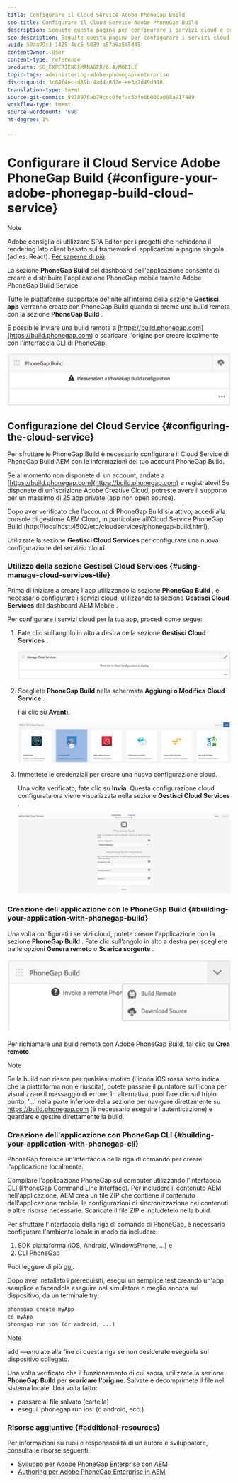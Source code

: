 ```yaml
---
title: Configurare il Cloud Service Adobe PhoneGap Build
seo-title: Configurare il Cloud Service Adobe PhoneGap Build
description: Seguite questa pagina per configurare i servizi cloud e creare la vostra applicazione con PhoneGap build.
seo-description: Seguite questa pagina per configurare i servizi cloud e creare la vostra applicazione con PhoneGap build.
uuid: 59aa99c3-1425-4cc5-9839-a57a6a545d45
contentOwner: User
content-type: reference
products: SG_EXPERIENCEMANAGER/6.4/MOBILE
topic-tags: administering-adobe-phonegap-enterprise
discoiquuid: 3c84f4ec-d89b-4ad4-802e-ee3e2d49d916
translation-type: tm+mt
source-git-commit: 8078976ab79ccc0fefac5bfe6b000a008a917489
workflow-type: tm+mt
source-wordcount: '698'
ht-degree: 1%

---
```



# Configurare il Cloud Service Adobe PhoneGap Build {#configure-your-adobe-phonegap-build-cloud-service}

>[!NOTE]
>
> Adobe consiglia di utilizzare SPA Editor per i progetti che richiedono il rendering lato client basato sul framework di applicazioni a pagina singola (ad es. React). [Per saperne di più](/help/sites-developing/spa-overview.md).

La sezione **PhoneGap Build** del dashboard dell&#39;applicazione consente di creare e distribuire l&#39;applicazione PhoneGap mobile tramite Adobe PhoneGap Build Service.

Tutte le piattaforme supportate definite all&#39;interno della sezione **Gestisci app** verranno create con PhoneGap Build quando si preme una build remota con la sezione **PhoneGap Build** .

È possibile inviare una build remota a [https://build.phonegap.com](https://build.phonegap.com) o scaricare l&#39;origine per creare localmente con l&#39;interfaccia CLI di [PhoneGap](https://docs.phonegap.com/references/phonegap-cli/).

![PhoneGap Build](assets/chlimage_1-60.png)

## Configurazione del Cloud Service {#configuring-the-cloud-service}

Per sfruttare le PhoneGap Build è necessario configurare il Cloud Service di PhoneGap Build AEM con le informazioni del tuo account PhoneGap Build.

Se al momento non disponete di un account, andate a [https://build.phonegap.com](https://build.phonegap.com) e registratevi! Se disponete di un’iscrizione Adobe Creative Cloud, potreste avere il supporto per un massimo di 25 app private (app non open source).

Dopo aver verificato che l’account di PhoneGap Build sia attivo, accedi alla console di gestione AEM Cloud, in particolare all’Cloud Service [](http://localhost:4502/etc/cloudservices/phonegap-build.html) PhoneGap Build (http://localhost:4502/etc/cloudservices/phonegap-build.html).

Utilizzate la sezione **Gestisci Cloud Services** per configurare una nuova configurazione del servizio cloud.

### Utilizzo della sezione Gestisci Cloud Services {#using-manage-cloud-services-tile}

Prima di iniziare a creare l&#39;app utilizzando la sezione **PhoneGap Build** , è necessario configurare i servizi cloud, utilizzando la sezione **Gestisci Cloud Services** dal dashboard AEM Mobile .

Per configurare i servizi cloud per la tua app, procedi come segue:

1. Fate clic sull’angolo in alto a destra della sezione **Gestisci Cloud Services** .

   ![chlimage_1-61](assets/chlimage_1-61.png)

1. Scegliete **PhoneGap Build** nella schermata **Aggiungi o Modifica Cloud Service** .

   Fai clic su **Avanti**.

   ![chlimage_1-62](assets/chlimage_1-62.png)

1. Immettete le credenziali per creare una nuova configurazione cloud.

   Una volta verificato, fate clic su **Invia**. Questa configurazione cloud configurata ora viene visualizzata nella sezione **Gestisci Cloud Services** .

   ![chlimage_1-63](assets/chlimage_1-63.png)

### Creazione dell&#39;applicazione con le PhoneGap Build {#building-your-application-with-phonegap-build}

Una volta configurati i servizi cloud, potete creare l&#39;applicazione con la sezione **PhoneGap Build** . Fate clic sull’angolo in alto a destra per scegliere tra le opzioni **Genera remoto** o **Scarica sorgente** .

![chlimage_1-64](assets/chlimage_1-64.png)

Per richiamare una build remota con Adobe PhoneGap Build, fai clic su **Crea remoto**.

>[!NOTE]
>
>Se la build non riesce per qualsiasi motivo (l&#39;icona iOS rossa sotto indica che la piattaforma non è riuscita), potete passare il puntatore sull&#39;icona per visualizzare il messaggio di errore. In alternativa, puoi fare clic sul triplo punto, &#39;...&#39; nella parte inferiore della sezione per navigare direttamente su https://build.phonegap.com (è necessario eseguire l&#39;autenticazione) e guardare e gestire direttamente la build.

### Creazione dell&#39;applicazione con PhoneGap CLI {#building-your-application-with-phonegap-cli}

PhoneGap fornisce un&#39;interfaccia della riga di comando per creare l&#39;applicazione localmente.

Compilare l&#39;applicazione PhoneGap sul computer utilizzando l&#39;interfaccia CLI (PhoneGap Command Line Interface). Per includere il contenuto AEM nell&#39;applicazione, AEM crea un file ZIP che contiene il contenuto dell&#39;applicazione mobile, le configurazioni di sincronizzazione dei contenuti e altre risorse necessarie. Scaricate il file ZIP e includetelo nella build.

Per sfruttare l&#39;interfaccia della riga di comando di PhoneGap, è necessario configurare l&#39;ambiente locale in modo da includere:

1. SDK piattaforma (iOS, Android, WindowsPhone, ...) e
1. CLI PhoneGap

Puoi leggere di più [qui](https://docs.phonegap.com/references/phonegap-cli/).

Dopo aver installato i prerequisiti, esegui un semplice test creando un&#39;app semplice e facendola eseguire nel simulatore o meglio ancora sul dispositivo, da un terminale try:

```xml
phonegap create myApp
cd myApp
phonegap run ios (or android, ...)
```

>[!NOTE]
>
>add —emulate alla fine di questa riga se non desiderate eseguirla sul dispositivo collegato.

Una volta verificato che il funzionamento di cui sopra, utilizzate la sezione **PhoneGap Build** per **scaricare l&#39;origine**. Salvate e decomprimete il file nel sistema locale. Una volta fatto:

* passare al file salvato (cartella)
* esegui &#39;phonegap run ios&#39; (o android, ecc.)

### Risorse aggiuntive {#additional-resources}

Per informazioni su ruoli e responsabilità di un autore e sviluppatore, consulta le risorse seguenti:

* [Sviluppo per  Adobe PhoneGap Enterprise con AEM](/help/mobile/developing-in-phonegap.md)
* [Authoring per  Adobe PhoneGap Enterprise in AEM](/help/mobile/phonegap.md)
